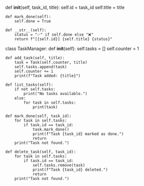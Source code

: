 
  def   __init__(self, task_id, title):
        self.id = task_id
        self.title = title
      

    def mark_done(self):
        self.done = True

    def __str__(self):
        status = "✅" if self.done else "❌"
        return f"[{self.id}] {self.title} {status}"


class TaskManager:
    def __init__(self):
        self.tasks = []
        self.counter = 1

    def add_task(self, title):
        task = Task(self.counter, title)
        self.tasks.append(task)
        self.counter += 1
        print(f"Task added: {title}")

    def list_tasks(self):
        if not self.tasks:
            print("No tasks available.")
        else:
            for task in self.tasks:
                print(task)

    def mark_done(self, task_id):
        for task in self.tasks:
            if task.id == task_id:
                task.mark_done()
                print(f"Task {task_id} marked as done.")
                return
        print("Task not found.")

    def delete_task(self, task_id):
        for task in self.tasks:
            if task.id == task_id:
                self.tasks.remove(task)
                print(f"Task {task_id} deleted.")
                return
        print("Task not found.")
